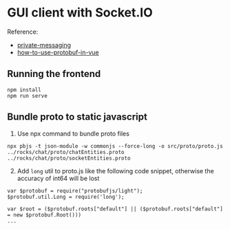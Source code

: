 # GUI client with Socket.IO

Reference:

- [private-messaging](https://github.com/socketio/socket.io/tree/master/examples/private-messaging)
- [how-to-use-protobuf-in-vue](https://segmentfault.com/a/1190000021052292)

## Running the frontend

```
npm install
npm run serve
```

## Bundle proto to static javascript

1. Use npx command to bundle proto files
```
npx pbjs -t json-module -w commonjs --force-long -o src/proto/proto.js ../rocks/chat/proto/chatEntities.proto ../rocks/chat/proto/socketEntities.proto
```

2. Add `long` util to proto.js like the following code snippet, otherwise the accuracy of int64 will be lost 
```
var $protobuf = require("protobufjs/light");
$protobuf.util.Long = require('long');

var $root = ($protobuf.roots["default"] || ($protobuf.roots["default"] = new $protobuf.Root()))
...
```